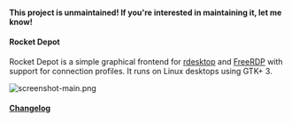 #### This project is unmaintained!  If you're interested in maintaining it, let me know! 

#### Rocket Depot
Rocket Depot is a simple graphical frontend for [rdesktop](http://www.rdesktop.org/) and [FreeRDP](http://www.freerdp.com/) with
support for connection profiles.  It runs on Linux desktops using GTK+ 3.

![screenshot-main.png](screenshot-main.png "Screenshot")

#### [Changelog](https://github.com/robled/rocket-depot/blob/master/CHANGES.txt)
